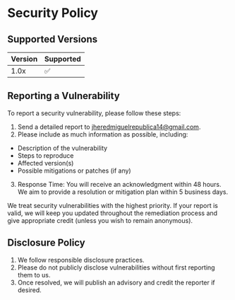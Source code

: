 # Security Policy

## Supported Versions

| Version | Supported          |
| ------- | ------------------ |
| 1.0x    | :white_check_mark: |

## Reporting a Vulnerability

To report a security vulnerability, please follow these steps:
1. Send a detailed report to [jheredmiguelrepublica14@gmail.com](mailto:jheredmiguelrepublica14@gmail.com).
2. Please include as much information as possible, including:
  - Description of the vulnerability
  - Steps to reproduce
  - Affected version(s)
  - Possible mitigations or patches (if any)
3. Response Time: You will receive an acknowledgment within 48 hours. We aim to provide a resolution or mitigation plan within 5 business days.

We treat security vulnerabilities with the highest priority. If your report is valid, we will keep you updated throughout the remediation process and give appropriate credit (unless you wish to remain anonymous).

## Disclosure Policy
1. We follow responsible disclosure practices.
2. Please do not publicly disclose vulnerabilities without first reporting them to us.
3. Once resolved, we will publish an advisory and credit the reporter if desired.
